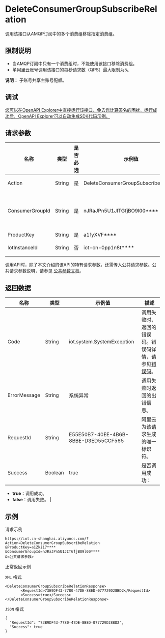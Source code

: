 # DeleteConsumerGroupSubscribeRelation

调用该接口从AMQP订阅中的多个消费组移除指定消费组。

## 限制说明

-   当AMQP订阅中只有一个消费组时，不能使用该接口移除消费组。
-   单阿里云账号调用该接口的每秒请求数（QPS）最大限制为5。

**说明：** 子账号共享主账号配额。


## 调试

[您可以在OpenAPI Explorer中直接运行该接口，免去您计算签名的困扰。运行成功后，OpenAPI Explorer可以自动生成SDK代码示例。](https://api.aliyun.com/#product=Iot&api=DeleteConsumerGroupSubscribeRelation&type=RPC&version=2018-01-20)

## 请求参数

|名称|类型|是否必选|示例值|描述|
|--|--|----|---|--|
|Action|String|是|DeleteConsumerGroupSubscribeRelation|系统规定参数。取值：DeleteConsumerGroupSubscribeRelation。 |
|ConsumerGroupId|String|是|nJRaJPn5U1JITGfjBO9l00\*\*\*\*|消费组ID。您可以调用[QuerySubscribeRelation](~~170352~~)查询AMQP订阅中的消费组ID，也可以在物联网平台控制台对应实例下，选择**规则引擎**\>**服务端订阅**，查看AMQP订阅中的消费组ID。 |
|ProductKey|String|是|a1fyXVF\*\*\*\*|该订阅中的产品的ProductKey。 |
|IotInstanceId|String|否|iot-cn-0pp1n8t\*\*\*\*|实例ID。公共实例不传此参数；您购买的实例需传入。 |

调用API时，除了本文介绍的该API的特有请求参数，还需传入公共请求参数。公共请求参数说明，请参见 [公共参数文档](~~30561~~)。

## 返回数据

|名称|类型|示例值|描述|
|--|--|---|--|
|Code|String|iot.system.SystemException|调用失败时，返回的错误码。错误码详情，请参见[错误码](~~87387~~)。 |
|ErrorMessage|String|系统异常|调用失败时返回的出错信息。 |
|RequestId|String|E55E50B7-40EE-4B6B-8BBE-D3ED55CCF565|阿里云为该请求生成的唯一标识符。 |
|Success|Boolean|true|是否调用成功：

 -   **true**：调用成功。
-   **false**：调用失败。 |

## 示例

请求示例

```
https://iot.cn-shanghai.aliyuncs.com/?Action=DeleteConsumerGroupSubscribeRelation
&ProductKey=a1Zkii7****
&ConsumerGroupId=nJRaJPn5U1JITGfjBO9l00****
&<公共请求参数>
```

正常返回示例

`XML` 格式

```
<DeleteConsumerGroupSubscribeRelationResponse>
       <RequestId>73B9DF43-7780-47DE-8BED-077729D28BD2</RequestId>
       <Success>true</Success>
</DeleteConsumerGroupSubscribeRelationResponse>
```

`JSON` 格式

```
{
  "RequestId": "73B9DF43-7780-47DE-8BED-077729D28BD2",
  "Success": true
}
```

